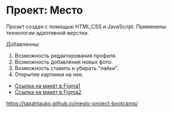 # Проект: Место

Проэкт создан с помощью HTML,CSS и JavaScript. Применены технологии адаптивной верстки.

Добавленны:
1. Возможность редактирования профиля.
2. Возможность добавления новых фото.
3. Возможность ставить и убирать "лайки".
4. Открытие картинки на нее.

* [Ссылка на макет в Figma1](https://www.figma.com/file/2cn9N9jSkmxD84oJik7xL7/JavaScript.-Sprint-4?node-id=0%3A1)
* [Ссылка на макет в Figma2](https://www.figma.com/file/bjyvbKKJN2naO0ucURl2Z0/JavaScript.-Sprint-5?node-id=0%3A1)

https://tapahtauko.github.io/mesto-project-bootcamp/
